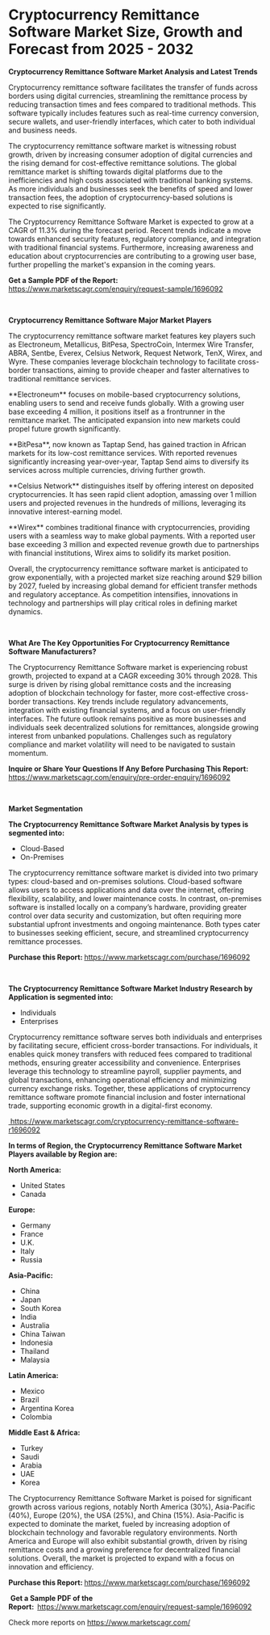 <p><h1>Cryptocurrency Remittance Software Market Size, Growth and Forecast from 2025 - 2032</h1></p><p><strong>Cryptocurrency Remittance Software Market Analysis and Latest Trends</strong></p>
<p><p>Cryptocurrency remittance software facilitates the transfer of funds across borders using digital currencies, streamlining the remittance process by reducing transaction times and fees compared to traditional methods. This software typically includes features such as real-time currency conversion, secure wallets, and user-friendly interfaces, which cater to both individual and business needs.</p><p>The cryptocurrency remittance software market is witnessing robust growth, driven by increasing consumer adoption of digital currencies and the rising demand for cost-effective remittance solutions. The global remittance market is shifting towards digital platforms due to the inefficiencies and high costs associated with traditional banking systems. As more individuals and businesses seek the benefits of speed and lower transaction fees, the adoption of cryptocurrency-based solutions is expected to rise significantly.</p><p>The Cryptocurrency Remittance Software Market is expected to grow at a CAGR of 11.3% during the forecast period. Recent trends indicate a move towards enhanced security features, regulatory compliance, and integration with traditional financial systems. Furthermore, increasing awareness and education about cryptocurrencies are contributing to a growing user base, further propelling the market's expansion in the coming years.</p></p>
<p><strong>Get a Sample PDF of the Report:&nbsp;</strong> <a href="https://www.marketscagr.com/enquiry/request-sample/1696092?utm_campaign=1889&utm_medium=2&utm_source=Github&utm_content=ia&utm_term=08012025&utm_id=cryptocurrency-remittance-software">https://www.marketscagr.com/enquiry/request-sample/1696092</a></p>
<p>&nbsp;</p>
<p><strong>Cryptocurrency Remittance Software Major Market Players</strong></p>
<p><p>The cryptocurrency remittance software market features key players such as Electroneum, Metallicus, BitPesa, SpectroCoin, Intermex Wire Transfer, ABRA, Sentbe, Everex, Celsius Network, Request Network, TenX, Wirex, and Wyre. These companies leverage blockchain technology to facilitate cross-border transactions, aiming to provide cheaper and faster alternatives to traditional remittance services.</p><p>**Electroneum** focuses on mobile-based cryptocurrency solutions, enabling users to send and receive funds globally. With a growing user base exceeding 4 million, it positions itself as a frontrunner in the remittance market. The anticipated expansion into new markets could propel future growth significantly.</p><p>**BitPesa**, now known as Taptap Send, has gained traction in African markets for its low-cost remittance services. With reported revenues significantly increasing year-over-year, Taptap Send aims to diversify its services across multiple currencies, driving further growth.</p><p>**Celsius Network** distinguishes itself by offering interest on deposited cryptocurrencies. It has seen rapid client adoption, amassing over 1 million users and projected revenues in the hundreds of millions, leveraging its innovative interest-earning model.</p><p>**Wirex** combines traditional finance with cryptocurrencies, providing users with a seamless way to make global payments. With a reported user base exceeding 3 million and expected revenue growth due to partnerships with financial institutions, Wirex aims to solidify its market position.</p><p>Overall, the cryptocurrency remittance software market is anticipated to grow exponentially, with a projected market size reaching around $29 billion by 2027, fueled by increasing global demand for efficient transfer methods and regulatory acceptance. As competition intensifies, innovations in technology and partnerships will play critical roles in defining market dynamics.</p></p>
<p>&nbsp;</p>
<p><strong>What Are The Key Opportunities For Cryptocurrency Remittance Software Manufacturers?</strong></p>
<p><p>The Cryptocurrency Remittance Software market is experiencing robust growth, projected to expand at a CAGR exceeding 30% through 2028. This surge is driven by rising global remittance costs and the increasing adoption of blockchain technology for faster, more cost-effective cross-border transactions. Key trends include regulatory advancements, integration with existing financial systems, and a focus on user-friendly interfaces. The future outlook remains positive as more businesses and individuals seek decentralized solutions for remittances, alongside growing interest from unbanked populations. Challenges such as regulatory compliance and market volatility will need to be navigated to sustain momentum.</p></p>
<p><strong>Inquire or Share Your Questions If Any Before Purchasing This Report:</strong> <a href="https://www.marketscagr.com/enquiry/pre-order-enquiry/1696092?utm_campaign=1889&utm_medium=2&utm_source=Github&utm_content=ia&utm_term=08012025&utm_id=cryptocurrency-remittance-software">https://www.marketscagr.com/enquiry/pre-order-enquiry/1696092</a></p>
<p>&nbsp;</p>
<p><strong>Market Segmentation</strong></p>
<p><strong>The Cryptocurrency Remittance Software Market Analysis by types is segmented into:</strong></p>
<p><ul><li>Cloud-Based</li><li>On-Premises</li></ul></p>
<p><p>The cryptocurrency remittance software market is divided into two primary types: cloud-based and on-premises solutions. Cloud-based software allows users to access applications and data over the internet, offering flexibility, scalability, and lower maintenance costs. In contrast, on-premises software is installed locally on a company’s hardware, providing greater control over data security and customization, but often requiring more substantial upfront investments and ongoing maintenance. Both types cater to businesses seeking efficient, secure, and streamlined cryptocurrency remittance processes.</p></p>
<p><strong>Purchase this Report:&nbsp;</strong><a href="https://www.marketscagr.com/purchase/1696092?utm_campaign=1889&utm_medium=2&utm_source=Github&utm_content=ia&utm_term=08012025&utm_id=cryptocurrency-remittance-software">https://www.marketscagr.com/purchase/1696092</a></p>
<p>&nbsp;</p>
<p><strong>The Cryptocurrency Remittance Software Market Industry Research by Application is segmented into:</strong></p>
<p><ul><li>Individuals</li><li>Enterprises</li></ul></p>
<p><p>Cryptocurrency remittance software serves both individuals and enterprises by facilitating secure, efficient cross-border transactions. For individuals, it enables quick money transfers with reduced fees compared to traditional methods, ensuring greater accessibility and convenience. Enterprises leverage this technology to streamline payroll, supplier payments, and global transactions, enhancing operational efficiency and minimizing currency exchange risks. Together, these applications of cryptocurrency remittance software promote financial inclusion and foster international trade, supporting economic growth in a digital-first economy.</p></p>
<p><a href="https://www.marketscagr.com/cryptocurrency-remittance-software-r1696092?utm_campaign=1889&utm_medium=2&utm_source=Github&utm_content=ia&utm_term=08012025&utm_id=cryptocurrency-remittance-software">&nbsp;https://www.marketscagr.com/cryptocurrency-remittance-software-r1696092</a></p>
<p><strong>In terms of Region, the Cryptocurrency Remittance Software Market Players available by Region are:</strong></p>
<p>
    <p> <strong> North America: </strong>
        <ul>
            <li>United States</li>
            <li>Canada</li>
        </ul>
        </p> 
    <p> <strong> Europe: </strong>
        <ul>
            <li>Germany</li>
            <li>France</li>
            <li>U.K.</li>
            <li>Italy</li>
            <li>Russia</li>
        </ul>
        </p> 
    <p> <strong> Asia-Pacific: </strong>
        <ul>
            <li>China</li>
            <li>Japan</li>
            <li>South Korea</li>
            <li>India</li>
            <li>Australia</li>
            <li>China Taiwan</li>
            <li>Indonesia</li>
            <li>Thailand</li>
            <li>Malaysia</li>
        </ul>
        </p> 
    <p> <strong> Latin America: </strong>
        <ul>
            <li>Mexico</li>
            <li>Brazil</li>
            <li>Argentina Korea</li>
            <li>Colombia</li>
        </ul>
        </p> 
    <p> <strong> Middle East & Africa: </strong>
        <ul>
            <li>Turkey</li>
            <li>Saudi</li>
            <li>Arabia</li>
            <li>UAE</li>
            <li>Korea</li>
        </ul>
    </p>
    </p>
<p><p>The Cryptocurrency Remittance Software Market is poised for significant growth across various regions, notably North America (30%), Asia-Pacific (40%), Europe (20%), the USA (25%), and China (15%). Asia-Pacific is expected to dominate the market, fueled by increasing adoption of blockchain technology and favorable regulatory environments. North America and Europe will also exhibit substantial growth, driven by rising remittance costs and a growing preference for decentralized financial solutions. Overall, the market is projected to expand with a focus on innovation and efficiency.</p></p>
<p><strong>Purchase this Report: </strong><a href="https://www.marketscagr.com/purchase/1696092?utm_campaign=1889&utm_medium=2&utm_source=Github&utm_content=ia&utm_term=08012025&utm_id=cryptocurrency-remittance-software">https://www.marketscagr.com/purchase/1696092</a></p>
<p>&nbsp;<strong>Get a Sample PDF of the Report:&nbsp;&nbsp;</strong><a href="https://www.marketscagr.com/enquiry/request-sample/1696092?utm_campaign=1889&utm_medium=2&utm_source=Github&utm_content=ia&utm_term=08012025&utm_id=cryptocurrency-remittance-software">https://www.marketscagr.com/enquiry/request-sample/1696092</a></p>
<p><strong></strong></p>
<p>Check more reports on <a href="https://www.marketscagr.com/?utm_campaign=1889&utm_medium=2&utm_source=Github&utm_content=ia&utm_term=08012025&utm_id=cryptocurrency-remittance-software">https://www.marketscagr.com/</a></p>